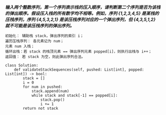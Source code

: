 ***输入两个整数序列，第一个序列表示栈的压入顺序，请判断第二个序列是否为该栈的弹出顺序。假设压入栈的所有数字均不相等。例如，序列 {1,2,3,4,5} 是某栈的压栈序列，序列 {4,5,3,2,1} 是该压栈序列对应的一个弹出序列，但 {4,3,5,1,2} 就不可能是该压栈序列的弹出序列。***

```
初始化： 辅助栈 stack，弹出序列的索引 i；
遍历压栈序列： 各元素记为 num；
元素 num 入栈；
循环出栈：若 stack 的栈顶元素 == 弹出序列元素 popped[i]，则执行出栈与 i++；
返回值： 若 stack 为空，则此弹出序列合法。

class Solution:
    def validateStackSequences(self, pushed: List[int], popped: List[int]) -> bool:
        stack = []
        i = 0 
        for num in pushed:
            stack.append(num)
            while stack and stack[-1] == popped[i]:
                stack.pop()
                i += 1
        return not stack
```